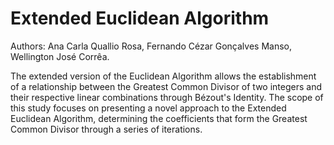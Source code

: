 # Extended Euclidean Algorithm
Authors: Ana Carla Quallio Rosa, Fernando Cézar Gonçalves Manso, Wellington José Corrêa.

The extended version of the Euclidean Algorithm allows the establishment of a relationship between the Greatest Common Divisor of two integers and their respective linear combinations through Bézout's Identity. The scope of this study focuses on presenting a novel approach to the Extended Euclidean Algorithm, determining the coefficients that form the Greatest Common Divisor through a series of iterations.
